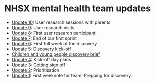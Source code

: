 # NHSX mental health team updates
* [Update 10](10): User research sessions with parents
* [Update 9](9): User research visits
* [Update 8](8): First user research participant
* [Update 7](7): End of our first sprint
* [Update 6](6): First full week of the discovery
* [Update 5](5): Discovery kick-off
* [Children and young people discovery brief](0)
* [Update 4](4): Kick-off day plans
* [Update 3](3): Getting sign off
* [Update 2](2): Prioritisation
* [Update 1](1): First weeknote for team! Prepping for discovery.
